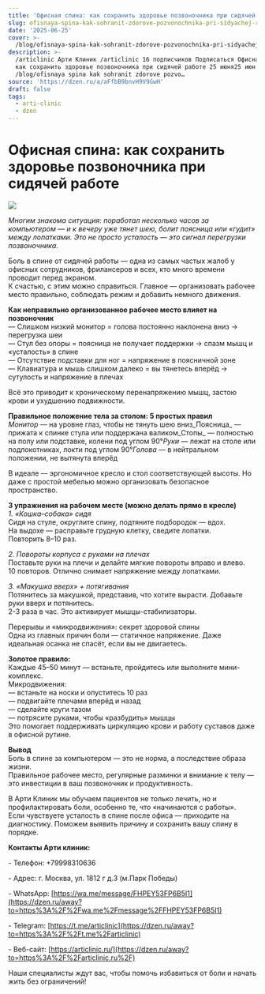 ```yaml
---
title: 'Офисная спина: как сохранить здоровье позвоночника при сидячей работе'
slug: ofisnaya-spina-kak-sohranit-zdorove-pozvonochnika-pri-sidyachej-rabote
date: '2025-06-25'
cover: >-
  /blog/ofisnaya-spina-kak-sohranit-zdorove-pozvonochnika-pri-sidyachej-rabote/cover.jpg
description: >-
  /articlinic Арти Клиник /articlinic 16 подписчиков Подписаться Офисная спина:
  как сохранить здоровье позвоночника при сидячей работе 25 июня25 июн 2 мин
  /blog/ofisnaya spina kak sohranit zdorove pozvo…
source: 'https://dzen.ru/a/aFfbB9bnvH9V9GwH'
draft: false
tags:
  - arti-clinic
  - dzen
---
```


# Офисная спина: как сохранить здоровье позвоночника при сидячей работе

![](/blog/ofisnaya-spina-kak-sohranit-zdorove-pozvonochnika-pri-sidyachej-rabote/img-0.jpg)

_Многим знакома ситуация: поработал несколько часов за компьютером — и к вечеру уже тянет шею, болит поясница или «гудит» между лопатками. Это не просто усталость — это сигнал перегрузки позвоночника._

Боль в спине от сидячей работы — одна из самых частых жалоб у офисных сотрудников, фрилансеров и всех, кто много времени проводит перед экраном.  
К счастью, с этим можно справиться. Главное — организовать рабочее место правильно, соблюдать режим и добавить немного движения.  
  
**Как неправильно организованное рабочее место влияет на позвоночник**  
— Слишком низкий монитор = голова постоянно наклонена вниз → перегрузка шеи  
— Стул без опоры = поясница не получает поддержки → спазм мышц и «усталость» в спине  
— Отсутствие подставки для ног = напряжение в поясничной зоне  
— Клавиатура и мышь слишком далеко = вы тянетесь вперёд → сутулость и напряжение в плечах  
  
Всё это приводит к хроническому перенапряжению мышц, застою крови и ухудшению подвижности.  
  
**Правильное положение тела за столом: 5 простых правил**  
_Монитор_ — на уровне глаз, чтобы не тянуть шею вниз_Поясница_ — прижата к спинке стула или поддержана валиком_Стопы_ — полностью на полу или подставке, колени под углом 90°_Руки_ — лежат на столе или подлокотниках, локти под углом 90°_Голова_ — в нейтральном положении, не вытянута вперёд  
  
  
В идеале — эргономичное кресло и стол соответствующей высоты. Но даже с простой мебелью можно организовать безопасное пространство.  
  
**3 упражнения на рабочем месте (можно делать прямо в кресле)**  
_1\. «Кошка–собака» сидя_  
Сидя на стуле, округлите спину, подтяните подбородок — вдох.  
На выдохе — расправьте грудную клетку, сведите лопатки.  
Повторить 8–10 раз.

  
_2\. Повороты корпуса с руками на плечах_  
Поставьте руки на плечи и делайте мягкие повороты вправо и влево.  
10 повторов. Отлично снимает напряжение между лопатками.

  
_3\. «Макушка вверх» + потягивания_  
Потянитесь за макушкой, представив, что хотите вырасти. Добавьте руки вверх и потянитесь.  
2-3 раза в час. Это активирует мышцы-стабилизаторы.  
  
Перерывы и «микродвижения»: секрет здоровой спины  
Одна из главных причин боли — статичное напряжение. Даже идеальная осанка не спасёт, если вы не двигаетесь.  
  
**Золотое правило:**  
Каждые 45–50 минут — встаньте, пройдитесь или выполните мини-комплекс.  
Микродвижения:  
— встаньте на носки и опуститесь 10 раз  
— подвигайте плечами вперёд и назад  
— сделайте круги тазом  
— потрясите руками, чтобы «разбудить» мышцы  
Это помогает поддерживать циркуляцию крови и работу суставов даже в офисной рутине.  
  
**Вывод**  
Боль в спине за компьютером — это не норма, а последствие образа жизни.  
Правильное рабочее место, регулярные разминки и внимание к телу — это инвестиции в ваш позвоночник и продуктивность.  
  
В Арти Клиник мы обучаем пациентов не только лечить, но и профилактировать боли, особенно те, что «начинаются с работы».  
Если чувствуете усталость в спине после офиса — приходите на диагностику. Поможем выявить причину и сохранить вашу спину в порядке.  

**Контакты Арти клиник:**

\- Телефон: +79998310636

\- Адрес: г. Москва, ул. 1812 г д.3 (м.Парк Победы)

\- WhatsApp: [https://wa.me/message/FHPEY53FP6B5I1](https://dzen.ru/away?to=https%3A%2F%2Fwa.me%2Fmessage%2FFHPEY53FP6B5I1)

\- Telegram: [https://t.me/articlinic](https://dzen.ru/away?to=https%3A%2F%2Ft.me%2Farticlinic)

\- Веб-сайт: [https://articlinic.ru/](https://dzen.ru/away?to=https%3A%2F%2Farticlinic.ru%2F)

Наши специалисты ждут вас, чтобы помочь избавиться от боли и начать жить без ограничений!